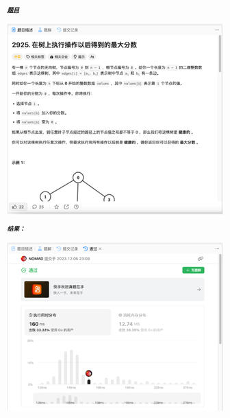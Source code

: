 ##### [题目](https://leetcode.cn/problems/maximum-score-after-applying-operations-on-a-tree/description/)
![pic](img.png)
##### 结果：
![pic](result.png)